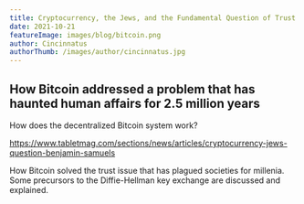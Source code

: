 ```yaml
---
title: Cryptocurrency, the Jews, and the Fundamental Question of Trust
date: 2021-10-21
featureImage: images/blog/bitcoin.png
author: Cincinnatus
authorThumb: /images/author/cincinnatus.jpg
---
```


## How Bitcoin addressed a problem that has haunted human affairs for 2.5 million years

How does the decentralized Bitcoin system work?

https://www.tabletmag.com/sections/news/articles/cryptocurrency-jews-question-benjamin-samuels

How Bitcoin solved the trust issue that has plagued societies for millenia. Some precursors to the Diffie-Hellman key exchange are discussed and explained.